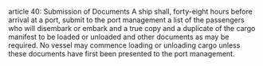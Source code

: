 article 40: Submission of Documents
A ship shall, forty-eight hours before arrival at a port, submit to the port management a list of the passengers who will disembark or embark and a true copy and a duplicate of the cargo manifest to be loaded or unloaded and other documents as may be required. No vessel may commence loading or unloading cargo unless these documents have first been presented to the port management. 
<ul>
</ul>